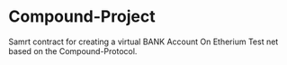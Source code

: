 # Compound-Project
Samrt contract for creating a virtual BANK Account
On Etherium Test net based on the Compound-Protocol.
